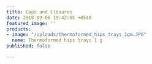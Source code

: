 ```yaml
---
title: Caps and Closures
date: 2018-09-06 19:42:55 +0530
featured_image: ''
products:
- image: "/uploads/thermoformed_hips_trays_1gm.JPG"
  name: Thermoformed hips trays 1 g
published: false

---
```

